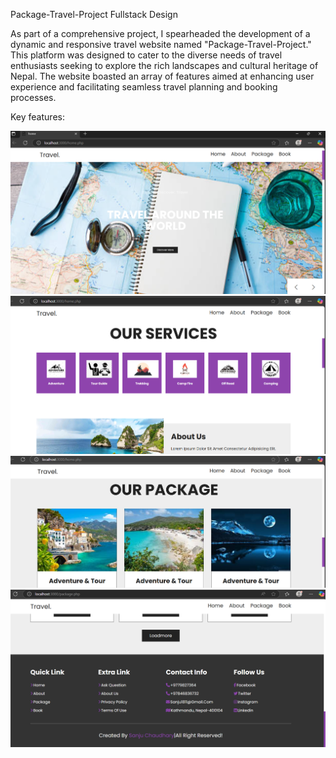 Package-Travel-Project
Fullstack Design

As part of a comprehensive project, I spearheaded the development of a dynamic and responsive travel website named "Package-Travel-Project." This platform was designed to cater to the diverse needs of travel enthusiasts seeking to explore the rich landscapes and cultural heritage of Nepal. The website boasted an array of features aimed at enhancing user experience and facilitating seamless travel planning and booking processes.

Key features:

![image alt](https://github.com/Chaudharysanju/Package-Travel-Project/blob/69e3f053541d7ae7430b8e183e665acd4261a6bd/screenshot/Screenshot%202025-05-11%20084503.png)
![image alt](https://github.com/Chaudharysanju/Package-Travel-Project/blob/3ac05e124cba91cb8ba470da8deaebda2b0d6f59/screenshot/Screenshot%202025-05-11%20084539.png)
![image alt](https://github.com/Chaudharysanju/Package-Travel-Project/blob/739f2db19ae3a54b193635c4a139d42ba4969867/screenshot/Screenshot%202025-05-11%20084819.png)
![image alt](https://github.com/Chaudharysanju/Package-Travel-Project/blob/eecbdd98c9ee2c1a3b8146b4b5cfab3995764a79/screenshot/Screenshot%202025-05-11%20085038.png)
